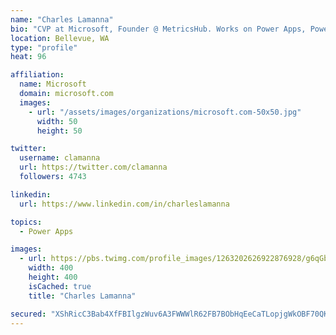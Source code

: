 ```yaml
---
name: "Charles Lamanna"
bio: "CVP at Microsoft, Founder @ MetricsHub. Works on Power Apps, Power Automate, Power Virtual Agent, Common Data Service and Dynamics 365."
location: Bellevue, WA
type: "profile"
heat: 96

affiliation:
  name: Microsoft
  domain: microsoft.com
  images:
    - url: "/assets/images/organizations/microsoft.com-50x50.jpg"
      width: 50
      height: 50

twitter:
  username: clamanna
  url: https://twitter.com/clamanna
  followers: 4743

linkedin:
  url: https://www.linkedin.com/in/charleslamanna

topics:
  - Power Apps

images:
  - url: https://pbs.twimg.com/profile_images/1263202626922876928/g6qGbHZ-_400x400.jpg
    width: 400
    height: 400
    isCached: true
    title: "Charles Lamanna"

secured: "XShRicC3Bab4XfFBIlgzWuv6A3FWWWlR62FB7BObHqEeCaTLopjgWkOBF70QKnzufR0PegBsPYvLp0dGFmVh8jNAynnK1WD9pKj2kVYp51k8tcqYiKXvv7bP1+Ip+ubdNjVP21vQuz6KUfoa1wGPeUndPw/xGlMU7tSNxGezKvJQSmt4bv+Opt3uPLx0s35zzLG4bwcZnfPNRkkLmF/YD+0pJKtrMbrHV+Pt+yMWzwZpXOWz0IzQBU7ZWLqzWNm/n+2a+w2x78Vg+sId1vz/wj050JbTl+kfIBqnwrDANIH8cE3vHwO09JAxie6KkioSm1jVqeXOPXBUJ/8xm1s6tDQnwqGVmHMZLyxUn76XMAjFTlpkz/1eqa1PlFLd0qPphIfagmJct1DHyPkO6Gh5JVKM4xh52dmnv+jgLfiXW4Q=;Bih1BZw9MUsr/5PSiRjumw=="
---
```


